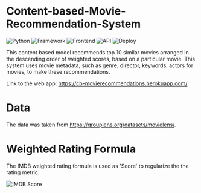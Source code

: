 # Content-based-Movie-Recommendation-System

![Python](https://img.shields.io/badge/Python-3.8-lightblue)
![Framework](https://img.shields.io/badge/Framework-Flask-red)
![Frontend](https://img.shields.io/badge/Frontend-HTML/CSS/JS-green)
![API](https://img.shields.io/badge/API-TMDB-fcba03)
![Deploy](https://img.shields.io/badge/Deploy-Heroku-violet)

This content based model recommends top 10 similar movies arranged in the descending order of weighted scores, based on a particular movie. This system uses movie metadata, such as genre, director, keywords, actors for movies, to make these recommendations. 

Link to the web app: https://cb-movierecommendations.herokuapp.com/

# Data
The data was taken from https://grouplens.org/datasets/movielens/.

# Weighted Rating Formula
The IMDB weighted rating formula is used as 'Score' to regularize the the rating metric.

![IMDB Score](https://d2r1vs3d9006ap.cloudfront.net/s3_images/1791514/RackMultipart20190531-11532-z9kqt2-Bayes_estimator_inline.JPG?1559341578)
